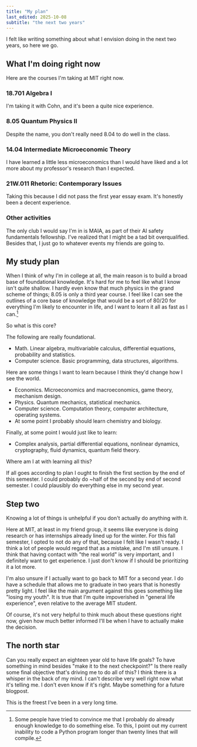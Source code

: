 ```yaml
---
title: "My plan"
last_edited: 2025-10-08
subtitle: "the next two years"
---
```

I felt like writing something about what I envision doing in the next two years, so here we go.

## What I'm doing right now
Here are the courses I'm taking at MIT right now.
### 18.701 Algebra I
I'm taking it with Cohn, and it's been a quite nice experience.
### 8.05 Quantum Physics II
Despite the name, you don't really need 8.04 to do well in the class.
### 14.04 Intermediate Microeconomic Theory
I have learned a little less microeconomics than I would have liked and a lot more about my professor's research than I expected.
### 21W.011 Rhetoric: Contemporary Issues
Taking this because I did not pass the first year essay exam. It's honestly been a decent experience.
### Other activities
The only club I would say I'm in is MAIA, as part of their AI safety fundamentals fellowship. I've realized that I might be a tad bit overqualified. Besides that, I just go to whatever events my friends are going to.

## My study plan
When I think of why I'm in college at all, the main reason is to build a broad base of foundational knowledge. It's hard for me to feel like what I know isn't quite shallow. I hardly even know that much physics in the grand scheme of things; 8.05 is only a third year course. I feel like I can see the outlines of a core base of knowledge that would be a sort of 80/20 for everything I'm likely to encounter in life, and I want to learn it all as fast as I can.[^1]

[^1]: Some people have tried to convince me that I probably do already enough knowledge to do something else. To this, I point out my current inability to code a Python program longer than twenty lines that will compile. 

So what is this core?

The following are really foundational.
- Math. Linear algebra, multivariable calculus, differential equations, probability and statistics.
- Computer science. Basic programming, data structures, algorithms.

Here are some things I want to learn because I think they'd change how I see the world.
- Economics. Microeconomics and macroeconomics, game theory, mechanism design.
- Physics. Quantum mechanics, statistical mechanics.
- Computer science. Computation theory, computer architecture, operating systems.
- At some point I probably should learn chemistry and biology.

Finally, at some point I would just like to learn:
- Complex analysis, partial differential equations, nonlinear dynamics, cryptography, fluid dynamics, quantum field theory.

Where am I at with learning all this?

If all goes according to plan I ought to finish the first section by the end of this semester. I could probably do ~half of the second by end of second semester. I could plausibly do everything else in my second year.

## Step two
Knowing a lot of things is unhelpful if you don't actually do anything with it.

Here at MIT, at least in my friend group, it seems like everyone is doing research or has internships already lined up for the winter. For this fall semester, I opted to not do any of that, because I felt like I wasn't ready. I think a lot of people would regard that as a mistake, and I'm still unsure. I think that having contact with "the real world" is very important, and I definitely want to get experience. I just don't know if I should be prioritizing it a lot more.

I'm also unsure if I actually want to go back to MIT for a second year. I do have a schedule that allows me to graduate in two years that is honestly pretty light. I feel like the main argument against this goes something like "losing my youth". It is true that I'm quite impoverished in "general life experience", even relative to the average MIT student. 

Of course, it's not very helpful to think much about these questions right now, given how much better informed I'll be when I have to actually make the decision.

## The north star
Can you really expect an eighteen year old to have life goals? To have something in mind besides "make it to the next checkpoint?" Is there really some final objective that's driving me to do all of this? I think there is a whisper in the back of my mind. I can't describe very well right now what it's telling me. I don't even know if it's right. Maybe something for a future blogpost.

This is the freest I've been in a very long time.